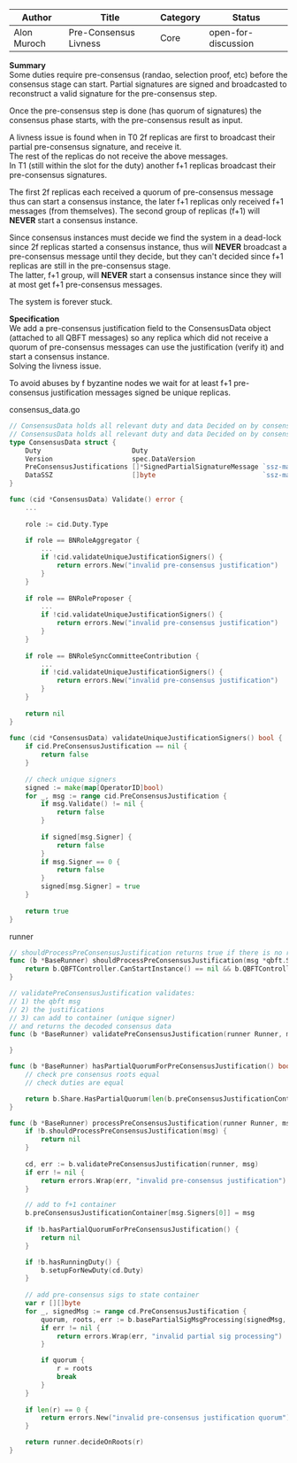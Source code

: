 | Author      | Title                 | Category | Status |
|-------------|-----------------------|----------|--------|
| Alon Muroch | Pre-Consensus Livness | Core     | open-for-discussion  |

**Summary**  
Some duties require pre-consensus (randao, selection proof, etc) before the consensus stage can start. Partial signatures are signed and broadcasted to reconstruct a valid signature for the pre-consensus step.

Once the pre-consensus step is done (has quorum of signatures) the consensus phase starts, with the pre-consensus result as input.

A livness issue is found when in T0 2f replicas are first to broadcast their partial pre-consensus signature, and receive it.  
The rest of the replicas do not receive the above messages.  
In T1 (still within the slot for the duty) another f+1 replicas broadcast their pre-consensus signatures.  

The first 2f replicas each received a quorum of pre-consensus message thus can start a consensus instance, the later f+1 replicas only received f+1 messages (from themselves). The second group of replicas (f+1) will **NEVER** start a consensus instance.

Since consensus instances must decide we find the system in a dead-lock since 2f replicas started a consensus instance, thus will **NEVER** broadcast a pre-consensus message until they decide, but they can't decided since f+1 replicas are still in the pre-consensus stage.  
The latter, f+1 group, will **NEVER** start a consensus instance since they will at most get f+1 pre-consensus messages.

The system is forever stuck.

**Specification**  
We add a pre-consensus justification field to the ConsensusData object (attached to all QBFT messages) so any replica which did not receive a quorum of pre-consensus messages can use the justification (verify it) and start a consensus instance.   
Solving the livness issue.

To avoid abuses by f byzantine nodes we wait for at least f+1 pre-consensus justification messages signed be unique replicas.

consensus_data.go
```go
// ConsensusData holds all relevant duty and data Decided on by consensus
// ConsensusData holds all relevant duty and data Decided on by consensus
type ConsensusData struct {
    Duty                       Duty
    Version                    spec.DataVersion
    PreConsensusJustifications []*SignedPartialSignatureMessage `ssz-max:"13"`
    DataSSZ                    []byte                           `ssz-max:"1073807360"` // 2^30+2^16 (considering max block size 2^30)
}

func (cid *ConsensusData) Validate() error {
    ...
    
    role := cid.Duty.Type
    
    if role == BNRoleAggregator {
        ...
        if !cid.validateUniqueJustificationSigners() {
            return errors.New("invalid pre-consensus justification")
        }
    }
    
    if role == BNRoleProposer {
        ...
        if !cid.validateUniqueJustificationSigners() {
            return errors.New("invalid pre-consensus justification")
        }
    }
    
    if role == BNRoleSyncCommitteeContribution {
        ...
        if !cid.validateUniqueJustificationSigners() {
            return errors.New("invalid pre-consensus justification")
        }
    }
    
    return nil
}
    
func (cid *ConsensusData) validateUniqueJustificationSigners() bool {
    if cid.PreConsensusJustification == nil {
        return false
    }
    
    // check unique signers
    signed := make(map[OperatorID]bool)
    for _, msg := range cid.PreConsensusJustification {
        if msg.Validate() != nil {
			return false
        }
    
        if signed[msg.Signer] {
            return false
        }
        if msg.Signer == 0 {
            return false
        }
        signed[msg.Signer] = true
    }
    
    return true
}
```

runner
```go
// shouldProcessPreConsensusJustification returns true if there is no running instance and qbft message is controller.Height + 1
func (b *BaseRunner) shouldProcessPreConsensusJustification(msg *qbft.SignedMessage) bool {
    return b.QBFTController.CanStartInstance() == nil && b.QBFTController.Height+1 == msg.Message.Height
}

// validatePreConsensusJustification validates:
// 1) the qbft msg
// 2) the justifications
// 3) can add to container (unique signer)
// and returns the decoded consensus data
func (b *BaseRunner) validatePreConsensusJustification(runner Runner, msg *qbft.SignedMessage) (*types.ConsensusData, error) {

}

func (b *BaseRunner) hasPartialQuorumForPreConsensusJustification() bool {
    // check pre consensus roots equal
    // check duties are equal

    return b.Share.HasPartialQuorum(len(b.preConsensusJustificationContainer))
}

func (b *BaseRunner) processPreConsensusJustification(runner Runner, msg *qbft.SignedMessage) error {
    if !b.shouldProcessPreConsensusJustification(msg) {
        return nil
    }
    
    cd, err := b.validatePreConsensusJustification(runner, msg)
    if err != nil {
        return errors.Wrap(err, "invalid pre-consensus justification")
    }

    // add to f+1 container
    b.preConsensusJustificationContainer[msg.Signers[0]] = msg
    
    if !b.hasPartialQuorumForPreConsensusJustification() {
        return nil
    }

    if !b.hasRunningDuty() {
        b.setupForNewDuty(cd.Duty)
    }
    
    // add pre-consensus sigs to state container
    var r [][]byte
    for _, signedMsg := range cd.PreConsensusJustification {
        quorum, roots, err := b.basePartialSigMsgProcessing(signedMsg, b.State.PreConsensusContainer)
        if err != nil {
            return errors.Wrap(err, "invalid partial sig processing")
        }

        if quorum {
            r = roots
            break
	    }
    }
	
    if len(r) == 0 {
        return errors.New("invalid pre-consensus justification quorum")
    }

    return runner.decideOnRoots(r)
}
```